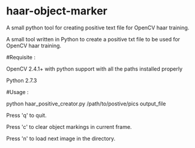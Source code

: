 # haar-object-marker
A small python tool for creating positive text file for OpenCV haar training.

A small tool written in Python to create a positive txt file to be used for OpenCV haar training.

#Requisite :

OpenCV 2.4.1+ with python support with all the paths installed properly

Python 2.7.3

#Usage :

python haar_positive_creator.py /path/to/postive/pics output_file

Press 'q' to quit.

Press 'c' to clear object markings in current frame.

Press 'n' to load next image in the directory.
